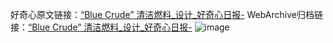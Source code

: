 好奇心原文链接：[“Blue Crude” 清洁燃料_设计_好奇心日报-](https://www.qdaily.com/articles/9082.html)
WebArchive归档链接：[“Blue Crude” 清洁燃料_设计_好奇心日报-](http://web.archive.org/web/20190623153757/https://www.qdaily.com/articles/9082.html)
![image](http://ww3.sinaimg.cn/large/007d5XDpgy1g3ve7a5urcj30u02brk7y)
